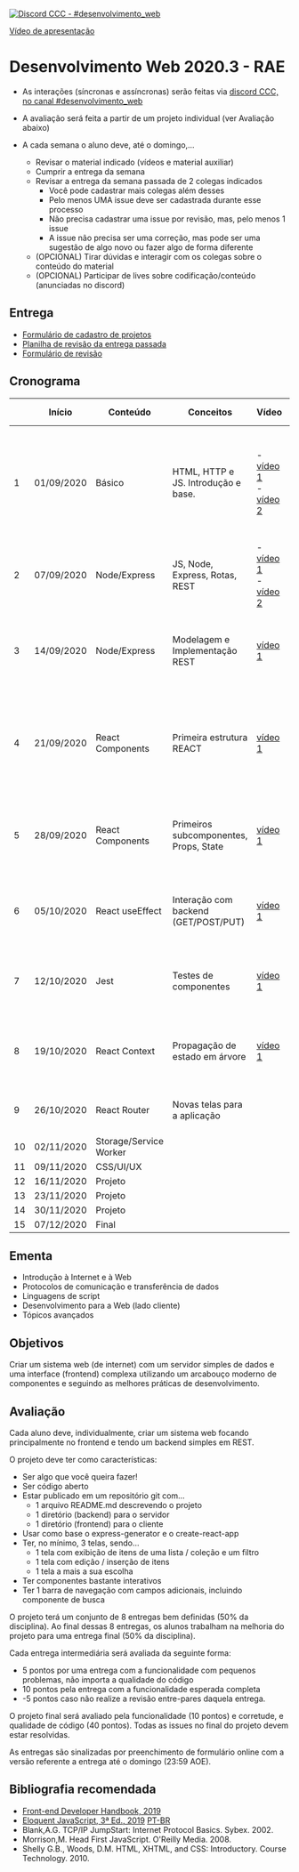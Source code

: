 [![Discord CCC - #desenvolvimento_web](https://img.shields.io/discord/698875425887092746.svg?label=&logo=discord&logoColor=ffffff&color=7389D8&labelColor=6A7EC2)](https://discord.gg/xdx3ZUf)

[Vídeo de apresentação](https://youtu.be/w7BT1iWqpJQ)

# Desenvolvimento Web 2020.3 - RAE

* As interações (síncronas e assíncronas) serão feitas via [discord CCC, no canal #desenvolvimento_web](https://discord.gg/xdx3ZUf)

* A avaliação será feita a partir de um projeto individual (ver Avaliação abaixo)

* A cada semana o aluno deve, até o domingo,...
    * Revisar o material indicado (vídeos e material auxiliar)
    * Cumprir a entrega da semana
    * Revisar a entrega da semana passada de 2 colegas indicados
        * Você pode cadastrar mais colegas além desses
        * Pelo menos UMA issue deve ser cadastrada durante esse processo
        * Não precisa cadastrar uma issue por revisão, mas, pelo menos 1 issue
        * A issue não precisa ser uma correção, mas pode ser uma sugestão de algo novo ou fazer algo de forma diferente
    * (OPCIONAL) Tirar dúvidas e interagir com os colegas sobre o conteúdo do material
    * (OPCIONAL) Participar de lives sobre codificação/conteúdo (anunciadas no discord)

## Entrega

* [Formulário de cadastro de projetos](https://forms.gle/DnYaLBaSDtubXJhL9)
* [Planilha de revisão da entrega passada](https://docs.google.com/spreadsheets/u/1/d/e/2PACX-1vS8EWXekjtPhecDYDYhljf3MKWAtq4V9QYbBgoW6ZFkMfUwt2QxvdJ_Rydz4j1DqZyr0B-AALBbbhxJ/pubhtml?gid=759893492&single=true)
* [Formulário de revisão](https://forms.gle/zoBgejb8HcWkbkej9)

## Cronograma

|    | Início     | Conteúdo               | Conceitos                              | Vídeo                                                                                    | Material Auxiliar                                                                                                                                                                 | Entrega                                                                                                                             |
| -- | ---------- | ---------------------- | -------------------------------------- | ---------------------------------------------------------------------------------------- | --------------------------------------------------------------------------------------------------------------------------------------------------------------------------------- | ----------------------------------------------------------------------------------------------------------------------------------- |
| 1  | 01/09/2020 | Básico                 | HTML, HTTP e JS. Introdução e base.    | \- [vídeo 1](https://youtu.be/l6KFeJ8EcTw)<br>\- [vídeo 2](https://youtu.be/Z0LvbynHqUs) | [Conceitos Iniciais](010_Conceitos_Iniciais.md)                                                                                                                                                                | \- Criar repositório<br>\- Definir o projeto (no README)<br>\- Criar HTML (sem JS) da funcionalidade mais importante do seu projeto |
| 2  | 07/09/2020 | Node/Express           | JS, Node, Express, Rotas, REST         | \- [vídeo 1](https://youtu.be/4M5qOL44I9w)<br>\- [vídeo 2](https://youtu.be/qHP62lWgF4g) | [NodeJS](020_NodeJS.md)                                                                                                                                                                            | Formulário de projeto                                                                                                               |
| 3  | 14/09/2020 | Node/Express           | Modelagem e Implementação REST         | [vídeo 1](https://youtu.be/QPVhwo2p4Qg)                                                  |                                                                                                                                                                                   | Node/Express com...<br>\- Uma rota POST<br>\- Uma rota GET (afetada pelo POST)                                                      |
| 4  | 21/09/2020 | React Components       | Primeira estrutura REACT               | [vídeo 1](https://youtu.be/KDk9LWSw6nk)                                                  | [slides](https://docs.google.com/presentation/d/e/2PACX-1vRaJdGkEB4t1Nhv1Epjb8QI8grjW2-gl818PDZriFSqIkl7n2UWE7ZGRLiFnXYEkbfJjxHJUtFDvV23/pub?start=false&loop=false&delayms=3000) | Um componente com...<br>\- Estado interno sendo alterado<br>\- Props que afetam o componente                                        |
| 5  | 28/09/2020 | React Components       | Primeiros subcomponentes, Props, State | [vídeo 1](https://youtu.be/WmQ0FC9JXxY)                                                  | [slides](https://docs.google.com/presentation/d/e/2PACX-1vS1zCSPyfaQgLcLoqqougGPUBWt8Hz6x4jV7YShXVk5yn5U0eVBA0BFX29DCXxM_bc4a3DQMBuJYtG4/pub?start=false&loop=false&delayms=3000) | Um subcomponente com...<br>\- Props sendo afetado pelo estado do componente pai                                                     |
| 6  | 05/10/2020 | React useEffect        | Interação com backend (GET/POST/PUT)   | [vídeo 1](https://youtu.be/pDjtfD1lUHA)                                                  |                                                                                                                                                                                   | Um componente com...<br>\- Estado sendo definido por um GET                                                                         |
| 7  | 12/10/2020 | Jest                   | Testes de componentes                  | [vídeo 1](https://youtu.be/brmUcGj6_II)                                                                                         |                                                                                                                                                                                   | Testar um componente que tenha...<br>\- Props e alteração de estado                                                                 |
| 8  | 19/10/2020 | React Context          | Propagação de estado em árvore         | [vídeo 1](https://www.youtube.com/watch?v=hLPFqZWzroM)                                                                                         |                                                                                                                                                                                   | Uso de um contexto para...<br>\- Propagação de estado para baixo e para cima                                                        |
| 9  | 26/10/2020 | React Router           | Novas telas para a aplicação           |                                                                                          |                                                                                                                                                                                   | Uma nova rota com o esboço de um novo componente                                                                                    |
| 10 | 02/11/2020 | Storage/Service Worker |                                        |                                                                                          |                                                                                                                                                                                   | \-                                                                                                                                  |
| 11 | 09/11/2020 | CSS/UI/UX              |                                        |                                                                                          |                                                                                                                                                                                   | \-                                                                                                                                  |
| 12 | 16/11/2020 | Projeto                |                                        |                                                                                          |                                                                                                                                                                                   | 1ª Entrega                                                                                                                          |
| 13 | 23/11/2020 | Projeto                |                                        |                                                                                          |                                                                                                                                                                                   |                                                                                                                                     |
| 14 | 30/11/2020 | Projeto                |                                        |                                                                                          |                                                                                                                                                                                   | Entrega final                                                                                                                       |
| 15 | 07/12/2020 | Final                  |                                        |                                                                                          |                                                                                                                                                                                   |                                                                                                                                     |

## Ementa

* Introdução à Internet e à Web
* Protocolos de comunicação e transferência de dados
* Linguagens de script
* Desenvolvimento para a Web (lado cliente)
* Tópicos avançados

## Objetivos

Criar um sistema web (de internet) com um servidor simples de dados e uma interface (frontend) complexa utilizando um arcabouço moderno de componentes e seguindo as melhores práticas de desenvolvimento.

## Avaliação

Cada aluno deve, individualmente, criar um sistema web focando principalmente no frontend e tendo um backend simples em REST.

O projeto deve ter como características:

* Ser algo que você queira fazer!
* Ser código aberto
* Estar publicado em um repositório git com…
    * 1 arquivo README.md descrevendo o projeto
    * 1 diretório (backend) para o servidor
    * 1 diretório (frontend) para o cliente   
* Usar como base o express-generator e o create-react-app
* Ter, no mínimo, 3 telas, sendo…
    * 1 tela com exibição de itens de uma lista / coleção e um filtro
    * 1 tela com edição / inserção de itens
    * 1 tela a mais a sua escolha
* Ter componentes bastante interativos
* Ter 1 barra de navegação com campos adicionais, incluindo componente de busca

O projeto terá um conjunto de 8 entregas bem definidas (50% da disciplina). Ao final dessas 8 entregas, os alunos trabalham na melhoria do projeto para uma entrega final (50% da disciplina).

Cada entrega intermediária será avaliada da seguinte forma:
* 5 pontos por uma entrega com a funcionalidade com pequenos problemas, não importa a qualidade do código
* 10 pontos pela entrega com a funcionalidade esperada completa
* -5 pontos caso não realize a revisão entre-pares daquela entrega.

O projeto final será avaliado pela funcionalidade (10 pontos) e corretude, e qualidade de código (40 pontos). Todas as issues no final do projeto devem estar resolvidas.

As entregas são sinalizadas por preenchimento de formulário online com a versão referente a entrega até o domingo (23:59 AOE).

## Bibliografia recomendada

* [Front-end Developer Handbook, 2019](https://frontendmasters.com/books/front-end-handbook/2019/)
* [Eloquent JavaScript, 3ª Ed., 2019](https://eloquentjavascript.net/) [PT-BR](https://github.com/braziljs/eloquente-javascript)
* Blank,A.G. TCP/IP JumpStart: Internet Protocol Basics. Sybex. 2002.
* Morrison,M. Head First JavaScript. O'Reilly Media. 2008.
* Shelly G.B., Woods, D.M. HTML, XHTML, and CSS: Introductory. Course Technology. 2010.
